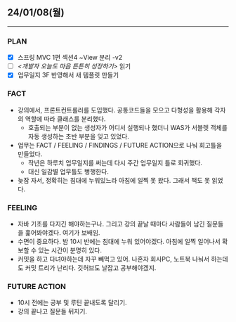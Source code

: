 ##  24/01/08(월)
***
### PLAN
* [X] 스프링 MVC 1편 섹션4 ~View 분리 -v2
* [ ] *<개발자 오늘도 마음 튼튼히 성장하기>* 읽기
* [X] 업무일지 3F 반영해서 새 템플릿 만들기
### FACT
* 강의에서, 프론트컨트롤러를 도입했다. 공통코드들을 모으고 다형성을 활용해 각자의 역할에 따라 클래스를 분리했다.
  * 호출되는 부분이 없는 생성자가 어디서 실행되나 했더니 WAS가 서블렛 객체를 자동 생성하는 초반 부분을 잊고 있었다.
* 업무는 FACT / FEELING / FINDINGS / FUTURE ACTION으로 나눠 회고틀을 만들었다. 
  * 작년은 하루치 업무일지를 써는데 다시 주간 업무일지 틀로 회귀했다. 
  * 대신 일감별 업무틀도 병행한다. 
* 늦잠 자서, 정확히는 침대에 누워있느라 아침에 일찍 못 왔다. 그래서 책도 못 읽었다.
### FEELING
* 자바 기초를 다지긴 해야하는구나. 그리고 강의 끝날 때마다 사람들이 남긴 질문들을 훑어봐야겠다. 여기가 보배임.
* 수면이 중요하다. 밤 10시 반에는 침대에 누워 있어야겠다. 아침에 일찍 일어나서 확보할 수 있는 시간이 분명히 있다.
* 커밋을 하고 다녀야하는데 자꾸 빼먹고 있어. 나혼자 회사PC, 노트북 나눠서 하는데도 커밋 트리가 난리다. 깃허브도 날잡고 공부해야겠지.
### FUTURE ACTION
* 10시 전에는 공부 및 루틴 끝내도록 달리기.
* 강의 끝나고 질문들 뒤지기.